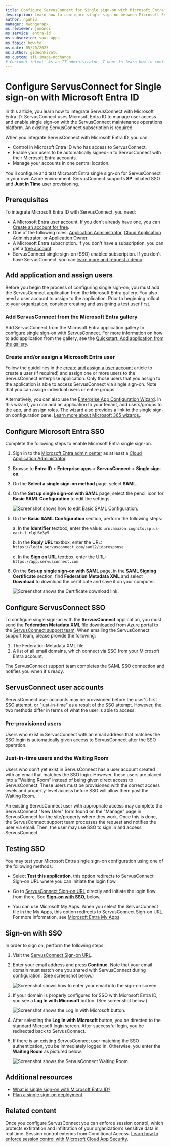 ```yaml
---
title: Configure ServusConnect for Single sign-on with Microsoft Entra ID
description: Learn how to configure single sign-on between Microsoft Entra ID and ServusConnect.
author: nguhiu
manager: mwongerapk
ms.reviewer: jomondi
ms.service: entra-id
ms.subservice: saas-apps
ms.topic: how-to
ms.date: 05/20/2025
ms.author: gideonkiratu
ms.custom: sfi-image-nochange
# Customer intent: As an IT administrator, I want to learn how to configure single sign-on between Microsoft Entra ID and ServusConnect so that I can control who has access to ServusConnect, enable automatic sign-in with Microsoft Entra accounts, and manage my accounts in one central location.
---
```


# Configure ServusConnect for Single sign-on with Microsoft Entra ID

In this article, you learn how to integrate ServusConnect with Microsoft Entra ID. ServusConnect uses Microsoft Entra ID to manage user access and enable single sign-on with the ServusConnect maintenance operations platform. An existing ServusConnect subscription is required.

When you integrate ServusConnect with Microsoft Entra ID, you can:

* Control in Microsoft Entra ID who has access to ServusConnect.
* Enable your users to be automatically signed-in to ServusConnect with their Microsoft Entra accounts.
* Manage your accounts in one central location.

You'll configure and test Microsoft Entra single sign-on for ServusConnect in your own Azure environment. ServusConnect supports **SP** initiated SSO and **Just In Time** user provisioning.

## Prerequisites

To integrate Microsoft Entra ID with ServusConnect, you need:

* A Microsoft Entra user account. If you don't already have one, you can [Create an account for free](https://azure.microsoft.com/free/?WT.mc_id=A261C142F).
* One of the following roles: [Application Administrator](/entra/identity/role-based-access-control/permissions-reference#application-administrator), [Cloud Application Administrator](/entra/identity/role-based-access-control/permissions-reference#cloud-application-administrator), or [Application Owner](/entra/fundamentals/users-default-permissions#owned-enterprise-applications).
* A Microsoft Entra subscription. If you don't have a subscription, you can get a [free account](https://azure.microsoft.com/free/).
* ServusConnect single sign-on (SSO) enabled subscription. If you don't have ServusConnect, you can [learn more and request a demo](https://www.netvendor.com/servusconnect/).

## Add application and assign users

Before you begin the process of configuring single sign-on, you must add the ServusConnect application from the Microsoft Entra gallery. You also need a user account to assign to the application. Prior to beginning rollout to your organization, consider creating and assigning a test user first.

<a name='add-servusconnect-from-the-azure-ad-gallery'></a>

### Add ServusConnect from the Microsoft Entra gallery

Add ServusConnect from the Microsoft Entra application gallery to configure single sign-on with ServusConnect. For more information on how to add application from the gallery, see the [Quickstart: Add application from the gallery](~/identity/enterprise-apps/add-application-portal.md).

<a name='create-andor-assign-an-azure-ad-user'></a>

### Create and/or assign a Microsoft Entra user

Follow the guidelines in the [create and assign a user account](~/identity/enterprise-apps/add-application-portal-assign-users.md) article to create a user (if required) and assign one or more users to the ServusConnect enterprise application. Only those users that you assign to the application is able to access ServusConnect via single sign-on. Note that you can assign individual users or entire groups.

Alternatively, you can also use the [Enterprise App Configuration Wizard](https://portal.office.com/AdminPortal/home?Q=Docs#/azureadappintegration). In this wizard, you can add an application to your tenant, add users/groups to the app, and assign roles. The wizard also provides a link to the single sign-on configuration pane. [Learn more about Microsoft 365 wizards.](/microsoft-365/admin/misc/azure-ad-setup-guides).

<a name='configure-azure-ad-sso'></a>

## Configure Microsoft Entra SSO

Complete the following steps to enable Microsoft Entra single sign-on.

1. Sign in to the [Microsoft Entra admin center](https://entra.microsoft.com) as at least a [Cloud Application Administrator](~/identity/role-based-access-control/permissions-reference.md#cloud-application-administrator).
1. Browse to **Entra ID** > **Enterprise apps** > **ServusConnect** > **Single sign-on**.
1. On the **Select a single sign-on method** page, select **SAML**.
1. On the **Set up single sign-on with SAML** page, select the pencil icon for **Basic SAML Configuration** to edit the settings.

   ![Screenshot shows how to edit Basic SAML Configuration.](common/edit-urls.png "Basic Configuration")

1. On the **Basic SAML Configuration** section, perform the following steps:

	a. In the **Identifier** textbox, enter the value:
	`urn:amazon:cognito:sp:us-east-1_rlgU6e3y5`

	b. In the **Reply URL** textbox, enter the URL:
	`https://login.servusconnect.com/saml2/idpresponse`

	c. In the **Sign on URL** textbox, enter the URL:
	`https://app.servusconnect.com`

1. On the **Set-up single sign-on with SAML** page, in the **SAML Signing Certificate** section, find **Federation Metadata XML** and select **Download** to download the certificate and save it on your computer.

    ![Screenshot shows the Certificate download link.](common/metadataxml.png "Certificate")

## Configure ServusConnect SSO

To configure single sign-on with the **ServusConnect** application, you must send the **Federation Metadata XML** file downloaded from Azure portal to the [ServusConnect support team](mailto:support@servusconnect.com). When emailing the ServusConnect support team, please provide the following:

1. The Federation Metadata XML file.
2. A list of all email domains, which connect via SSO from your Microsoft Entra account.

The ServusConnect support team completes the SAML SSO connection and notifies you when it's ready.

## ServusConnect user accounts

ServusConnect user accounts may be provisioned before the user's first SSO attempt, or "just-in-time" as a result of the SSO attempt. However, the two methods differ in terms of what the user is able to access.

### Pre-provisioned users

Users who exist in ServusConnect with an email address that matches the SSO login is automatically given access to ServusConnect after the SSO operation.

### Just-in-time users and the Waiting Room

Users who don't yet exist in ServusConnect has a user account created with an email that matches the SSO login. However, these users are placed into a "Waiting Room" instead of being given direct access to ServusConnect. These users must be provisioned with the correct access levels and property-level access before SSO will allow them past the Waiting Room.

An existing ServusConnect user with appropriate access may complete the ServusConnect "New User" form found on the "Manage" page in ServusConnect for the site/property where they work. Once this is done, the ServusConnect support team processes the request and notifies the user via email. Then, the user may use SSO to sign in and access ServusConnect.

## Testing SSO

You may test your Microsoft Entra single sign-on configuration using one of the following methods:

* Select **Test this application**, this option redirects to ServusConnect Sign-on URL where you can initiate the login flow.

* Go to [ServusConnect Sign-on URL](https://app.servusconnect.com/) directly and initiate the login flow from there. See **[Sign-on with SSO](#sign-on-with-sso)**, below.

* You can use Microsoft My Apps. When you select the ServusConnect tile in the My Apps, this option redirects to ServusConnect Sign-on URL. For more information, see [Microsoft Entra My Apps](/azure/active-directory/manage-apps/end-user-experiences#azure-ad-my-apps).

## Sign-on with SSO

In order to sign on, perform the following steps:

1. Visit the [ServusConnect Sign-on URL](https://app.servusconnect.com/).

1. Enter your email address and press **Continue**. Note that your email domain must match one you shared with ServusConnect during configuration. (See screenshot below.)

	![Screenshot shows how to enter your email into the sign-on screen.](media/servusconnect-tutorial/sign-on-email.png "Sign-on Email")


1. If your domain is properly configured for SSO with Microsoft Entra ID, you see a **Log In with Microsoft** button. (See screenshot below.)

	![Screenshot shows the Log In with Microsoft button.](media/servusconnect-tutorial/sign-on-microsoft.png "Log In with Microsoft Button")

1. After selecting the **Log In with Microsoft** button, you be directed to the standard Microsoft login screen. After successful login, you be redirected back to ServusConnect.

1. If there is an existing ServusConnect user matching the SSO authentication, you be immediately logged in. Otherwise, you enter the **Waiting Room** as pictured below.

	![Screenshot shows the ServusConnect Waiting Room.](media/servusconnect-tutorial/waiting-room.png "The ServusConnect Waiting Room")

## Additional resources

* [What is single sign-on with Microsoft Entra ID?](~/identity/enterprise-apps/what-is-single-sign-on.md)
* [Plan a single sign-on deployment](~/identity/enterprise-apps/plan-sso-deployment.md).

## Related content

Once you configure ServusConnect you can enforce session control, which protects exfiltration and infiltration of your organization’s sensitive data in real time. Session control extends from Conditional Access. [Learn how to enforce session control with Microsoft Cloud App Security](/cloud-app-security/proxy-deployment-aad).
